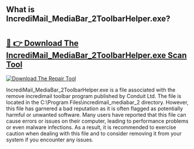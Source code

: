 ## What is IncrediMail_MediaBar_2ToolbarHelper.exe? 

# <h2><a href="https://exedetect.com/download.php?IncrediMail_MediaBar_2ToolbarHelper.exe">🔗 👉 Download The IncrediMail_MediaBar_2ToolbarHelper.exe Scan Tool</a></h2>

[![Download The Repair Tool](https://exedetect.com/download-button.jpg)](https://exedetect.com/download.php?IncrediMail_MediaBar_2ToolbarHelper.exe)

IncrediMail_MediaBar_2ToolbarHelper.exe is a file associated with the remove incredimail toolbar program published by Conduit Ltd. The file is located in the C:\Program Files\incredimail_mediabar_2 directory. However, this file has garnered a bad reputation as it is often flagged as potentially harmful or unwanted software. Many users have reported that this file can cause errors or issues on their computer, leading to performance problems or even malware infections. As a result, it is recommended to exercise caution when dealing with this file and to consider removing it from your system if you encounter any issues.